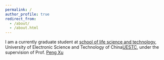 ```yaml
---
permalink: /
author_profile: true
redirect_from: 
  - /about/
  - /about.html
---
```


I am a currently graduate student at [school of life science and technology](https://www.life.uestc.edu.cn/), University of Electronic Science and Technology of China[UESTC](https://www.uestc.edu.cn/), under the supervision of Prof. [Peng Xu](https://www.life.uestc.edu.cn/sznr2.jsp?urltype=news.NewsContentUrl&wbtreeid=1221&wbnewsid=3559)
